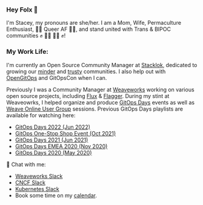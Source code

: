 ### Hey Folx 👋

I'm Stacey, my pronouns are she/her. I am a Mom, Wife, Permaculture Enthusiast, 🏳️‍🌈 Queer AF 🏳️‍🌈, and stand united with Trans & BIPOC communities ✊ 🏳️‍⚧️ 🖤🤎 ✊! 

### My Work Life:
I'm currently an Open Source Community Manager at [Stacklok](https://stacklok.com/), dedicated to growing our [minder](https://github.com/stacklok/minder) and [trusty](https://stacklok.com/trusty) communities. I also help out with [OpenGitOps](https://github.com/open-gitops) and GitOpsCon when I can. 

Previously I was a Community Manager at [Weaveworks](https://github.com/weaveworks) working on various open source projects, including [Flux](https://github.com/fluxcd/flux2) & [Flagger](https://github.com/fluxcd/flagger). During my stint at Weaveowrks, I helped organize and produce [GitOps Days](www.gitopsdays.com) events as well as [Weave Online User Group](https://youtube.com/playlist?list=PL9lTuCFNLaD0wEsbqf6IrGCWvZIAIo9cW) sessions. Previous GitOps Days playlists are available for watching here:
- [GitOps Days 2022 (Jun 2022)](https://youtube.com/playlist?list=PL9lTuCFNLaD0NVkR17tno4X6BkxsbZZfr)
- [GitOps One-Stop Shop Event (Oct 2021)](https://youtube.com/playlist?list=PL9lTuCFNLaD0ogh8S9cYMZTkzzrTxjg1o)
- [GitOps Days 2021 (Jun 2021)](https://www.youtube.com/playlist?list=PL9lTuCFNLaD3bglbKKia5ELAoutBupygT)
- [GitOps Days EMEA 2020 (Nov 2020)](https://youtube.com/playlist?list=PL9lTuCFNLaD1AufVruv-0vFQWZGyu15G2)
- [GitOps Days 2020 (May 2020)](https://youtube.com/playlist?list=PL9lTuCFNLaD2NiNrdt7SaQjpYx_m37czS)

💬 Chat with me:
- [Weaveworks Slack](https://slack.weave.works/)
- [CNCF Slack](cloud-native.slack.com)
- [Kubernetes Slack](kubernetes.slack.com)
- Book some time on my [calendar](https://calendly.com/staceypotter).

<!--
**staceypotter/staceypotter** is a ✨ _special_ ✨ repository because its `README.md` (this file) appears on your GitHub profile.

Here are some ideas to get you started:

- 🔭 I’m currently working on ...
- 🌱 I’m currently learning ...
- 👯 I’m looking to collaborate on ...
- 🤔 I’m looking for help with ...
- 💬 Ask me about ...
- 📫 How to reach me: ...
- 😄 Pronouns: ...
- ⚡ Fun fact: ...
-->
